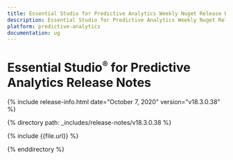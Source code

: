 ```yaml
---
title: Essential Studio for Predictive Analytics Weekly Nuget Release Release Notes  
description: Essential Studio for Predictive Analytics Weekly Nuget Release Release Notes  
platform: predictive-analytics
documentation: ug
---
```


# Essential Studio<sup style="font-size:70%">&reg;</sup> for Predictive Analytics  Release Notes  

{% include release-info.html date="October 7, 2020"  version="v18.3.0.38" %} 


{% directory path: _includes/release-notes/v18.3.0.38 %}

{% include {{file.url}} %}

{% enddirectory %}